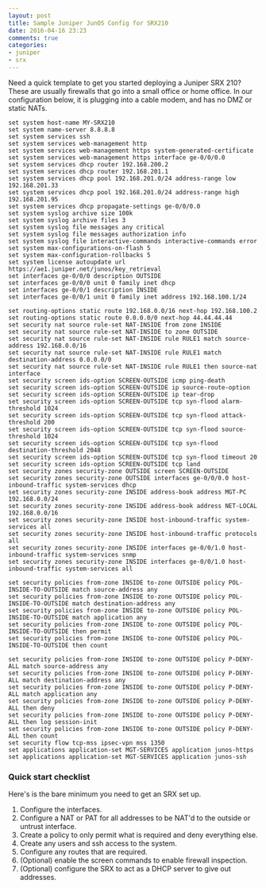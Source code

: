 ```yaml
---
layout: post
title: Sample Juniper JunOS Config for SRX210
date: 2016-04-16 23:23
comments: true
categories:
- juniper
- srx
---
```

Need a quick template to get you started deploying a Juniper SRX 210? These are usually firewalls that go into a small office or home office. In our configuration below, it is plugging into a cable modem, and has no DMZ or static NATs.

```
set system host-name MY-SRX210
set system name-server 8.8.8.8
set system services ssh
set system services web-management http
set system services web-management https system-generated-certificate
set system services web-management https interface ge-0/0/0.0
set system services dhcp router 192.168.200.2
set system services dhcp router 192.168.201.1
set system services dhcp pool 192.168.201.0/24 address-range low 192.168.201.33
set system services dhcp pool 192.168.201.0/24 address-range high 192.168.201.95
set system services dhcp propagate-settings ge-0/0/0.0
set system syslog archive size 100k
set system syslog archive files 3
set system syslog file messages any critical
set system syslog file messages authorization info
set system syslog file interactive-commands interactive-commands error
set system max-configurations-on-flash 5
set system max-configuration-rollbacks 5
set system license autoupdate url https://ae1.juniper.net/junos/key_retrieval
set interfaces ge-0/0/0 description OUTSIDE
set interfaces ge-0/0/0 unit 0 family inet dhcp
set interfaces ge-0/0/1 description INSIDE
set interfaces ge-0/0/1 unit 0 family inet address 192.168.100.1/24

set routing-options static route 192.168.0.0/16 next-hop 192.168.100.2
set routing-options static route 0.0.0.0/0 next-hop 44.44.44.44
set security nat source rule-set NAT-INSIDE from zone INSIDE
set security nat source rule-set NAT-INSIDE to zone OUTSIDE
set security nat source rule-set NAT-INSIDE rule RULE1 match source-address 192.168.0.0/16
set security nat source rule-set NAT-INSIDE rule RULE1 match destination-address 0.0.0.0/0
set security nat source rule-set NAT-INSIDE rule RULE1 then source-nat interface
set security screen ids-option SCREEN-OUTSIDE icmp ping-death
set security screen ids-option SCREEN-OUTSIDE ip source-route-option
set security screen ids-option SCREEN-OUTSIDE ip tear-drop
set security screen ids-option SCREEN-OUTSIDE tcp syn-flood alarm-threshold 1024
set security screen ids-option SCREEN-OUTSIDE tcp syn-flood attack-threshold 200
set security screen ids-option SCREEN-OUTSIDE tcp syn-flood source-threshold 1024
set security screen ids-option SCREEN-OUTSIDE tcp syn-flood destination-threshold 2048
set security screen ids-option SCREEN-OUTSIDE tcp syn-flood timeout 20
set security screen ids-option SCREEN-OUTSIDE tcp land
set security zones security-zone OUTSIDE screen SCREEN-OUTSIDE
set security zones security-zone OUTSIDE interfaces ge-0/0/0.0 host-inbound-traffic system-services dhcp
set security zones security-zone INSIDE address-book address MGT-PC 192.168.0.0/24
set security zones security-zone INSIDE address-book address NET-LOCAL 192.168.0.0/16
set security zones security-zone INSIDE host-inbound-traffic system-services all
set security zones security-zone INSIDE host-inbound-traffic protocols all
set security zones security-zone INSIDE interfaces ge-0/0/1.0 host-inbound-traffic system-services snmp
set security zones security-zone INSIDE interfaces ge-0/0/1.0 host-inbound-traffic system-services all

set security policies from-zone INSIDE to-zone OUTSIDE policy POL-INSIDE-TO-OUTSIDE match source-address any
set security policies from-zone INSIDE to-zone OUTSIDE policy POL-INSIDE-TO-OUTSIDE match destination-address any
set security policies from-zone INSIDE to-zone OUTSIDE policy POL-INSIDE-TO-OUTSIDE match application any
set security policies from-zone INSIDE to-zone OUTSIDE policy POL-INSIDE-TO-OUTSIDE then permit
set security policies from-zone INSIDE to-zone OUTSIDE policy POL-INSIDE-TO-OUTSIDE then count

set security policies from-zone INSIDE to-zone OUTSIDE policy P-DENY-ALL match source-address any
set security policies from-zone INSIDE to-zone OUTSIDE policy P-DENY-ALL match destination-address any
set security policies from-zone INSIDE to-zone OUTSIDE policy P-DENY-ALL match application any
set security policies from-zone INSIDE to-zone OUTSIDE policy P-DENY-ALL then deny
set security policies from-zone INSIDE to-zone OUTSIDE policy P-DENY-ALL then log session-init
set security policies from-zone INSIDE to-zone OUTSIDE policy P-DENY-ALL then count
set security flow tcp-mss ipsec-vpn mss 1350
set applications application-set MGT-SERVICES application junos-https
set applications application-set MGT-SERVICES application junos-ssh
```

### Quick start checklist

Here's is the bare minimum you need to get an SRX set up.

1. Configure the interfaces.
2. Configure a NAT or PAT for all addresses to be NAT'd to the outside or untrust interface.
3. Create a policy to only permit what is required and deny everything else.
4. Create any users and ssh access to the system.
5. Configure any routes that are required.
6. (Optional) enable the screen commands to enable firewall inspection.
7. (Optional) configure the SRX to act as a DHCP server to give out addresses.


